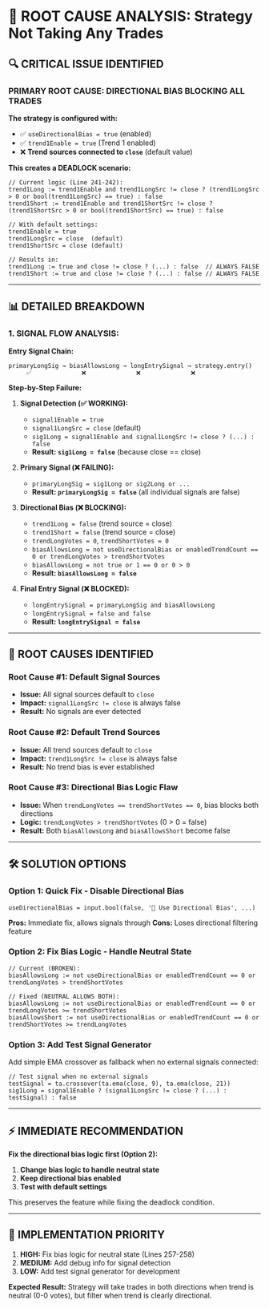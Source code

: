 # 🚨 ROOT CAUSE ANALYSIS: Strategy Not Taking Any Trades

## 🔍 **CRITICAL ISSUE IDENTIFIED**

### **PRIMARY ROOT CAUSE: DIRECTIONAL BIAS BLOCKING ALL TRADES**

**The strategy is configured with:**
- ✅ `useDirectionalBias = true` (enabled)
- ✅ `trend1Enable = true` (Trend 1 enabled)
- ❌ **Trend sources connected to `close`** (default value)

**This creates a DEADLOCK scenario:**

```pine
// Current logic (Line 241-242):
trend1Long := trend1Enable and trend1LongSrc != close ? (trend1LongSrc > 0 or bool(trend1LongSrc) == true) : false
trend1Short := trend1Enable and trend1ShortSrc != close ? (trend1ShortSrc > 0 or bool(trend1ShortSrc) == true) : false

// With default settings:
trend1Enable = true
trend1LongSrc = close  (default)
trend1ShortSrc = close (default)

// Results in:
trend1Long := true and close != close ? (...) : false  // ALWAYS FALSE
trend1Short := true and close != close ? (...) : false // ALWAYS FALSE
```

---

## 📊 **DETAILED BREAKDOWN**

### **1. SIGNAL FLOW ANALYSIS:**

**Entry Signal Chain:**
```
primaryLongSig → biasAllowsLong → longEntrySignal → strategy.entry()
     ✅              ❌              ❌              ❌
```

**Step-by-Step Failure:**

1. **Signal Detection (✅ WORKING):**
   - `signal1Enable = true`
   - `signal1LongSrc = close` (default)
   - `sig1Long = signal1Enable and signal1LongSrc != close ? (...) : false`
   - **Result: `sig1Long = false`** (because close == close)

2. **Primary Signal (❌ FAILING):**
   - `primaryLongSig = sig1Long or sig2Long or ... `
   - **Result: `primaryLongSig = false`** (all individual signals are false)

3. **Directional Bias (❌ BLOCKING):**
   - `trend1Long = false` (trend source = close)
   - `trend1Short = false` (trend source = close)
   - `trendLongVotes = 0`, `trendShortVotes = 0`
   - `biasAllowsLong = not useDirectionalBias or enabledTrendCount == 0 or trendLongVotes > trendShortVotes`
   - `biasAllowsLong = not true or 1 == 0 or 0 > 0`
   - **Result: `biasAllowsLong = false`**

4. **Final Entry Signal (❌ BLOCKED):**
   - `longEntrySignal = primaryLongSig and biasAllowsLong`
   - `longEntrySignal = false and false`
   - **Result: `longEntrySignal = false`**

---

## 🎯 **ROOT CAUSES IDENTIFIED**

### **Root Cause #1: Default Signal Sources**
- **Issue:** All signal sources default to `close`
- **Impact:** `signal1LongSrc != close` is always false
- **Result:** No signals are ever detected

### **Root Cause #2: Default Trend Sources** 
- **Issue:** All trend sources default to `close`
- **Impact:** `trend1LongSrc != close` is always false
- **Result:** No trend bias is ever established

### **Root Cause #3: Directional Bias Logic Flaw**
- **Issue:** When `trendLongVotes == trendShortVotes == 0`, bias blocks both directions
- **Logic:** `trendLongVotes > trendShortVotes` (0 > 0 = false)
- **Result:** Both `biasAllowsLong` and `biasAllowsShort` become false

---

## 🛠️ **SOLUTION OPTIONS**

### **Option 1: Quick Fix - Disable Directional Bias**
```pine
useDirectionalBias = input.bool(false, '🔄 Use Directional Bias', ...)
```
**Pros:** Immediate fix, allows signals through
**Cons:** Loses directional filtering feature

### **Option 2: Fix Bias Logic - Handle Neutral State**
```pine
// Current (BROKEN):
biasAllowsLong := not useDirectionalBias or enabledTrendCount == 0 or trendLongVotes > trendShortVotes

// Fixed (NEUTRAL ALLOWS BOTH):
biasAllowsLong := not useDirectionalBias or enabledTrendCount == 0 or trendLongVotes >= trendShortVotes
biasAllowsShort := not useDirectionalBias or enabledTrendCount == 0 or trendShortVotes >= trendLongVotes
```

### **Option 3: Add Test Signal Generator**
Add simple EMA crossover as fallback when no external signals connected:
```pine
// Test signal when no external signals
testSignal = ta.crossover(ta.ema(close, 9), ta.ema(close, 21))
sig1Long = signal1Enable ? (signal1LongSrc != close ? (...) : testSignal) : false
```

---

## ⚡ **IMMEDIATE RECOMMENDATION**

**Fix the directional bias logic first (Option 2):**

1. **Change bias logic to handle neutral state**
2. **Keep directional bias enabled** 
3. **Test with default settings**

This preserves the feature while fixing the deadlock condition.

---

## 🔧 **IMPLEMENTATION PRIORITY**

1. **HIGH:** Fix bias logic for neutral state (Lines 257-258)
2. **MEDIUM:** Add debug info for signal detection
3. **LOW:** Add test signal generator for development

**Expected Result:** Strategy will take trades in both directions when trend is neutral (0-0 votes), but filter when trend is clearly directional.